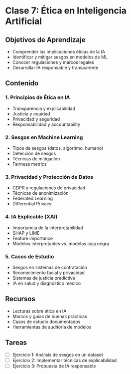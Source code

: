 # Clase 7: Ética en Inteligencia Artificial

## Objetivos de Aprendizaje
- Comprender las implicaciones éticas de la IA
- Identificar y mitigar sesgos en modelos de ML
- Conocer regulaciones y marcos legales
- Desarrollar IA responsable y transparente

## Contenido

### 1. Principios de Ética en IA
- Transparencia y explicabilidad
- Justicia y equidad
- Privacidad y seguridad
- Responsabilidad y accountability

### 2. Sesgos en Machine Learning
- Tipos de sesgos (datos, algoritmo, humano)
- Detección de sesgos
- Técnicas de mitigación
- Fairness metrics

### 3. Privacidad y Protección de Datos
- GDPR y regulaciones de privacidad
- Técnicas de anonimización
- Federated Learning
- Differential Privacy

### 4. IA Explicable (XAI)
- Importancia de la interpretabilidad
- SHAP y LIME
- Feature importance
- Modelos interpretables vs. modelos caja negra

### 5. Casos de Estudio
- Sesgos en sistemas de contratación
- Reconocimiento facial y privacidad
- Sistemas de justicia predictiva
- IA en salud y diagnóstico médico

## Recursos
- Lecturas sobre ética en IA
- Marcos y guías de buenas prácticas
- Casos de estudio documentados
- Herramientas de auditoría de modelos

## Tareas
- [ ] Ejercicio 1: Análisis de sesgos en un dataset
- [ ] Ejercicio 2: Implementar técnicas de explicabilidad
- [ ] Ejercicio 3: Propuesta de IA responsable
